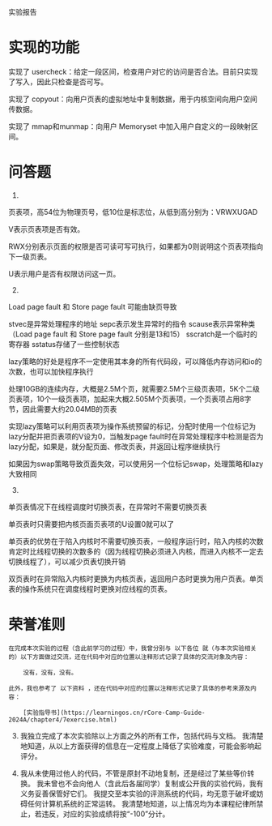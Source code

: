 实验报告

# 实现的功能

实现了 usercheck：给定一段区间，检查用户对它的访问是否合法。目前只实现了写入，因此只检查是否可写。

实现了 copyout：向用户页表的虚拟地址中复制数据，用于内核空间向用户空间传数据。

实现了 mmap和munmap：向用户 Memoryset 中加入用户自定义的一段映射区间。

# 问答题

1. 

页表项，高54位为物理页号，低10位是标志位，从低到高分别为：VRWXUGAD

V表示页表项是否有效。

RWX分别表示页面的权限是否可读可写可执行，如果都为0则说明这个页表项指向下一级页表。

U表示用户是否有权限访问这一页。

2. 

Load page fault 和 Store page fault 可能由缺页导致

stvec是异常处理程序的地址
sepc表示发生异常时的指令
scause表示异常种类（Load page fault 和 Store page fault 分别是13和15）
sscratch是一个临时的寄存器
sstatus存储了一些控制状态

lazy策略的好处是程序不一定使用其本身的所有代码段，可以降低内存访问和io的次数，也可以加快程序执行

处理10GB的连续内存，大概是2.5M个页，就需要2.5M个三级页表项，5K个二级页表项，10个一级页表项，加起来大概2.505M个页表项，一个页表项占用8字节，因此需要大约20.04MB的页表

实现lazy策略可以利用页表项为操作系统预留的标记，分配时使用一个位标记为lazy分配并把页表项的V设为0，当触发page fault时在异常处理程序中检测是否为lazy分配，如果是，就分配页面、修改页表，并返回让程序继续执行

如果因为swap策略导致页面失效，可以使用另一个位标记swap，处理策略和lazy大致相同

3.

单页表情况下在线程调度时切换页表，在异常时不需要切换页表

单页表时只需要把内核页面页表项的U设置0就可以了

单页表的优势在于陷入内核时不需要切换页表，一般程序运行时，陷入内核的次数肯定时比线程切换的次数多的（因为线程切换必须进入内核，而进入内核不一定去切换线程了），可以减少页表切换开销

双页表时在异常陷入内核时更换为内核页表，返回用户态时更换为用户页表。单页表的操作系统只在调度线程时更换对应线程的页表。


# 荣誉准则

    在完成本次实验的过程（含此前学习的过程）中，我曾分别与 以下各位 就（与本次实验相关的）以下方面做过交流，还在代码中对应的位置以注释形式记录了具体的交流对象及内容：

        没有，没有，没有。

    此外，我也参考了 以下资料 ，还在代码中对应的位置以注释形式记录了具体的参考来源及内容：

        [实验指导书](https://learningos.cn/rCore-Camp-Guide-2024A/chapter4/7exercise.html)

3. 我独立完成了本次实验除以上方面之外的所有工作，包括代码与文档。 我清楚地知道，从以上方面获得的信息在一定程度上降低了实验难度，可能会影响起评分。

4. 我从未使用过他人的代码，不管是原封不动地复制，还是经过了某些等价转换。 我未曾也不会向他人（含此后各届同学）复制或公开我的实验代码，我有义务妥善保管好它们。 我提交至本实验的评测系统的代码，均无意于破坏或妨碍任何计算机系统的正常运转。 我清楚地知道，以上情况均为本课程纪律所禁止，若违反，对应的实验成绩将按“-100”分计。

